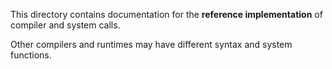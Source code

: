 This directory contains documentation for the **reference implementation**
of compiler and system calls.

Other compilers and runtimes may have different syntax and system functions.
